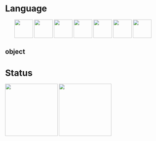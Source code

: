 # Language
<div align="center">
     <img width="60" src="https://user-images.githubusercontent.com/70254634/147387699-07f9f459-0e43-4bb6-a1de-be8a73a2433e.png">
    <img width="60" src="https://user-images.githubusercontent.com/70254634/147387702-55307deb-9df6-46d8-9529-61592f2f2192.png">
    <img width="60" src="https://user-images.githubusercontent.com/70254634/147387634-d0710671-004a-4285-8d49-b16ae0197144.png">
    <img width="60" src="https://user-images.githubusercontent.com/70254634/147387625-66a29482-7041-447d-a817-32c356ef3f21.png">
  <img width="60" src="https://user-images.githubusercontent.com/70254634/147387636-1bcbed37-db56-4e7a-9654-83e66f1e4115.png">
    <img width="60" src="https://user-images.githubusercontent.com/70254634/147387640-102be7b0-2297-4d76-9223-c464556279f6.png">
    <img width="60" src="https://user-images.githubusercontent.com/70254634/147387638-7517d54c-3152-44d7-aa65-6a208cfe44dd.png">
</div>

## object

# Status
<div>
    <img height="170" src="https://github-readme-stats.vercel.app/api?username=nisi0929&hide=contribs&count_private=true&show_icons=true&theme=tokyonight">
    <img height="170" src="https://github-readme-stats.vercel.app/api/top-langs/?username=nisi0929&layout=compact&theme=tokyonight">
</div>



